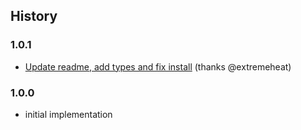 ## History

### 1.0.1
* [Update readme, add types and fix install](https://github.com/extremeheat/mcpc-server/commit/9cf22d00c0591a539b5f952021cf0536635e548b) (thanks @extremeheat)

### 1.0.0

* initial implementation
